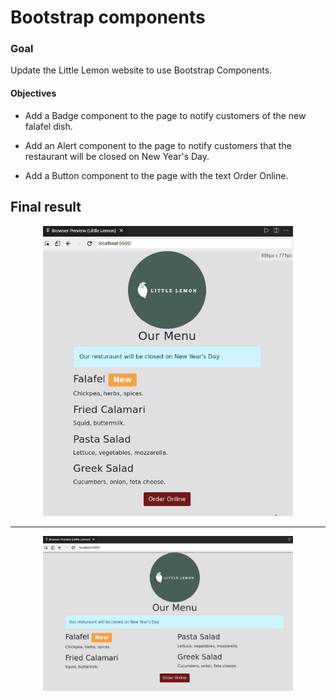 # Bootstrap components

### Goal
Update the Little Lemon website to use Bootstrap Components.

#### Objectives
- Add a Badge component to the page to notify customers of the new falafel dish.

- Add an Alert component to the page to notify customers that the restaurant will be closed on New Year's Day.

- Add a Button component to the page with the text Order Online.
## Final result

<div align="center">
  <img src="./result1.png" width="400" alt="Final Result">
</div>
<hr>

<div align="center">
  <img src="./result2.png" width="400" alt="Final Result">
</div>
